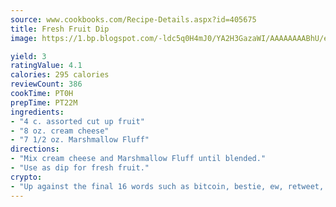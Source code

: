 ```yaml
---
source: www.cookbooks.com/Recipe-Details.aspx?id=405675
title: Fresh Fruit Dip
image: https://1.bp.blogspot.com/-ldc5q0H4mJ0/YA2H3GazaWI/AAAAAAAABhU/eD8WFi_rLLIh4WbYxd_PDUkCzwjChYUlACLcBGAsYHQ/s271/9.png

yield: 3
ratingValue: 4.1
calories: 295 calories
reviewCount: 386
cookTime: PT0H
prepTime: PT22M
ingredients:
- "4 c. assorted cut up fruit"
- "8 oz. cream cheese"
- "7 1/2 oz. Marshmallow Fluff"
directions:
- "Mix cream cheese and Marshmallow Fluff until blended."
- "Use as dip for fresh fruit."
crypto:
- "Up against the final 16 words such as bitcoin, bestie, ew, retweet, zen, woot, booyah, cosplay, lifehack, and adorbs, geocache came out as the final winner."
---
```

